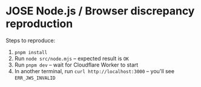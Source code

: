 # JOSE Node.js / Browser discrepancy reproduction

Steps to reproduce:

1. `pnpm install`
2. Run `node src/node.mjs` – expected result is `OK`
3. Run `pnpm dev` – wait for Cloudflare Worker to start
4. In another terminal, run `curl http://localhost:3000` – you'll see `ERR_JWS_INVALID`
